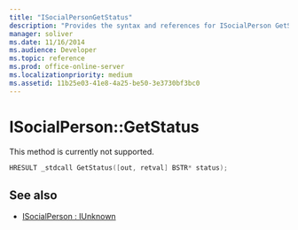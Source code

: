 ```yaml
---
title: "ISocialPersonGetStatus"
description: "Provides the syntax and references for ISocialPerson GetStatus, but the method is currently not supported."
manager: soliver
ms.date: 11/16/2014
ms.audience: Developer
ms.topic: reference
ms.prod: office-online-server
ms.localizationpriority: medium
ms.assetid: 11b25e03-41e8-4a25-be50-3e3730bf3bc0
---
```


# ISocialPerson::GetStatus

This method is currently not supported. 
  
```cpp
HRESULT _stdcall GetStatus([out, retval] BSTR* status);
```

## See also

- [ISocialPerson : IUnknown](isocialpersoniunknown.md)

